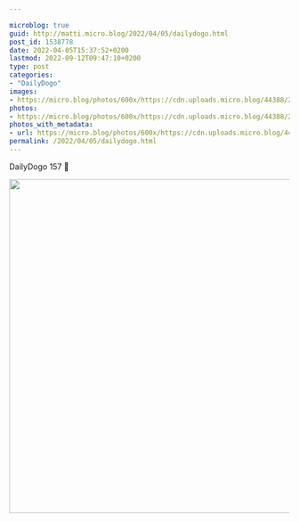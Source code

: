 ```yaml
---

microblog: true
guid: http://matti.micro.blog/2022/04/05/dailydogo.html
post_id: 1538778
date: 2022-04-05T15:37:52+0200
lastmod: 2022-09-12T09:47:10+0200
type: post
categories:
- "DailyDogo"
images:
- https://micro.blog/photos/600x/https://cdn.uploads.micro.blog/44388/2022/e4f3833cb4.jpg
photos:
- https://micro.blog/photos/600x/https://cdn.uploads.micro.blog/44388/2022/e4f3833cb4.jpg
photos_with_metadata:
- url: https://micro.blog/photos/600x/https://cdn.uploads.micro.blog/44388/2022/e4f3833cb4.jpg
permalink: /2022/04/05/dailydogo.html
---
```

DailyDogo 157 🐶

<img src="/media/uploads/2022/e4f3833cb4.jpg" width="600" height="600" alt="" />
